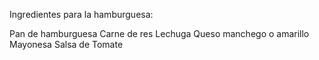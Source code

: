 Ingredientes para la hamburguesa:

Pan de hamburguesa
Carne de res
Lechuga
Queso manchego o amarillo
Mayonesa
Salsa de Tomate